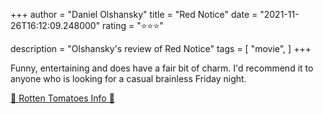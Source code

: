 +++
author = "Daniel Olshansky"
title = "Red Notice"
date = "2021-11-26T16:12:09.248000"
rating = "⭐⭐⭐"

description = "Olshansky's review of Red Notice"
tags = [
    "movie",
]
+++


Funny, entertaining and does have a fair bit of charm. I'd recommend it to anyone who is looking for a casual brainless Friday night.

[🍅 Rotten Tomatoes Info 🍅](https://www.rottentomatoes.com//m/red_notice)